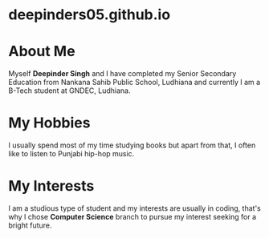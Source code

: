 # deepinders05.github.io
# About Me
Myself **Deepinder Singh** and I have completed my Senior Secondary Education from Nankana Sahib Public School, Ludhiana and currently I am a B-Tech student at GNDEC, Ludhiana.

# My Hobbies
I usually spend most of my time studying books but apart from that, I often like to listen to Punjabi hip-hop music.

# My Interests
I am a studious type of student and my interests are usually in coding, that's why I chose **Computer Science** branch to pursue my interest seeking for a bright future.
